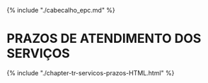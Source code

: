{% include "./cabecalho_epc.md" %}
# PRAZOS DE ATENDIMENTO DOS SERVIÇOS

{% include "./chapter-tr-servicos-prazos-HTML.html" %}

